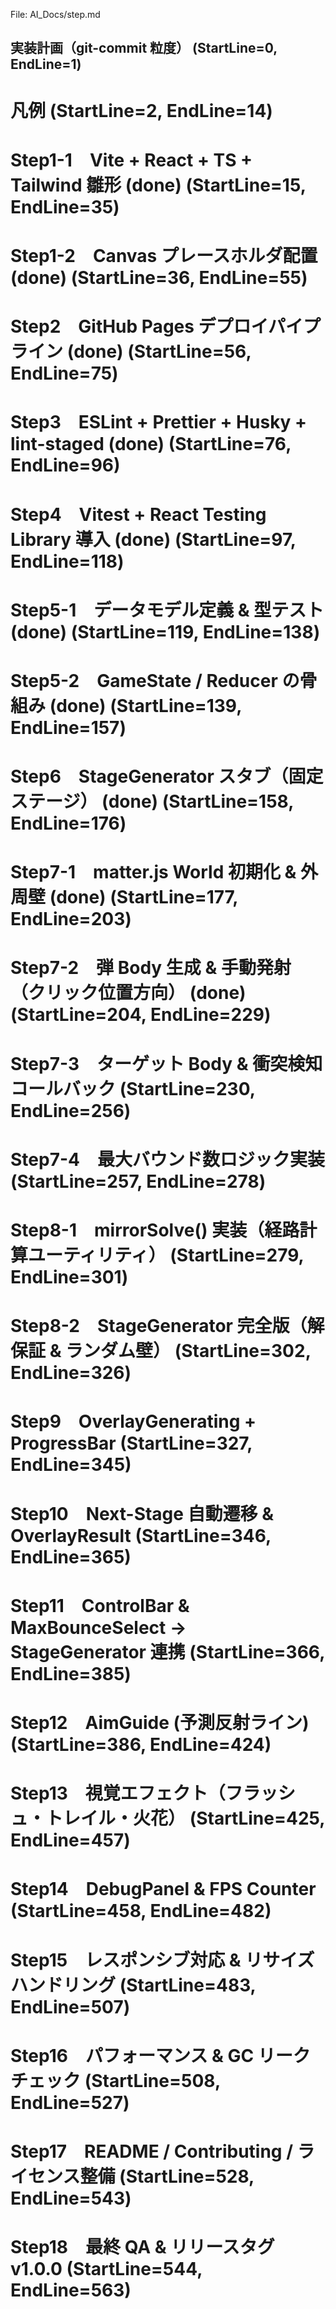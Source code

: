 File: AI_Docs/step.md
## 実装計画（git-commit 粒度） (StartLine=0, EndLine=1)
# 凡例 (StartLine=2, EndLine=14)
# Step1-1　Vite + React + TS + Tailwind 雛形 (done) (StartLine=15, EndLine=35)
# Step1-2　Canvas プレースホルダ配置 (done) (StartLine=36, EndLine=55)
# Step2　GitHub Pages デプロイパイプライン (done) (StartLine=56, EndLine=75)
# Step3　ESLint + Prettier + Husky + lint-staged (done) (StartLine=76, EndLine=96)
# Step4　Vitest + React Testing Library 導入 (done) (StartLine=97, EndLine=118)
# Step5-1　データモデル定義 & 型テスト (done) (StartLine=119, EndLine=138)
# Step5-2　GameState / Reducer の骨組み (done) (StartLine=139, EndLine=157)
# Step6　StageGenerator スタブ（固定ステージ） (done) (StartLine=158, EndLine=176)
# Step7-1　matter.js World 初期化 & 外周壁 (done) (StartLine=177, EndLine=203)
# Step7-2　弾 Body 生成 & 手動発射（クリック位置方向） (done) (StartLine=204, EndLine=229)
# Step7-3　ターゲット Body & 衝突検知コールバック (StartLine=230, EndLine=256)
# Step7-4　最大バウンド数ロジック実装 (StartLine=257, EndLine=278)
# Step8-1　mirrorSolve() 実装（経路計算ユーティリティ） (StartLine=279, EndLine=301)
# Step8-2　StageGenerator 完全版（解保証 & ランダム壁） (StartLine=302, EndLine=326)
# Step9　OverlayGenerating + ProgressBar (StartLine=327, EndLine=345)
# Step10　Next-Stage 自動遷移 & OverlayResult (StartLine=346, EndLine=365)
# Step11　ControlBar & MaxBounceSelect → StageGenerator 連携 (StartLine=366, EndLine=385)
# Step12　AimGuide (予測反射ライン) (StartLine=386, EndLine=424)
# Step13　視覚エフェクト（フラッシュ・トレイル・火花） (StartLine=425, EndLine=457)
# Step14　DebugPanel & FPS Counter (StartLine=458, EndLine=482)
# Step15　レスポンシブ対応 & リサイズハンドリング (StartLine=483, EndLine=507)
# Step16　パフォーマンス & GC リークチェック (StartLine=508, EndLine=527)
# Step17　README / Contributing / ライセンス整備 (StartLine=528, EndLine=543)
# Step18　最終 QA & リリースタグ v1.0.0 (StartLine=544, EndLine=563)